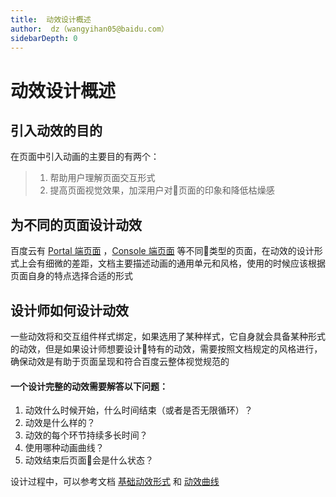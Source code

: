 ```yaml
---
title:  动效设计概述
author:  dz（wangyihan05@baidu.com）
sidebarDepth: 0
---
```


# 动效设计概述

## 引入动效的目的

在页面中引入动画的主要目的有两个：

>1. 帮助用户理解页面交互形式
>2. 提高页面视觉效果，加深用户对页面的印象和降低枯燥感


## 为不同的页面设计动效

百度云有 [Portal 端页面](/portal/summarize/Summarize.html) ，[Console 端页面](/console/outline/Outline.html) 等不同类型的页面，在动效的设计形式上会有细微的差距，文档主要描述动画的通用单元和风格，使用的时候应该根据页面自身的特点选择合适的形式

## 设计师如何设计动效

一些动效将和交互组件样式绑定，如果选用了某种样式，它自身就会具备某种形式的动效，但是如果设计师想要设计特有的动效，需要按照文档规定的风格进行，确保动效是有助于页面呈现和符合百度云整体视觉规范的

#### 一个设计完整的动效需要解答以下问题：

1. 动效什么时候开始，什么时间结束（或者是否无限循环）？
2. 动效是什么样的？
3. 动效的每个环节持续多长时间？
4. 使用哪种动画曲线？
5. 动效结束后页面会是什么状态？

设计过程中，可以参考文档 [基础动效形式](/animate/Base.html#基础动效形式) 和 [动效曲线](/animate/Base.html#动效曲线)

